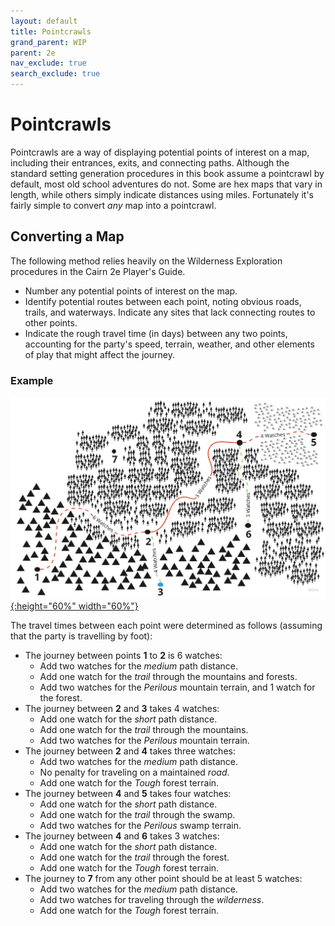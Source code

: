 ```yaml
---
layout: default
title: Pointcrawls
grand_parent: WIP
parent: 2e
nav_exclude: true
search_exclude: true
---
```


# Pointcrawls

Pointcrawls are a way of displaying potential points of interest on a map, including their entrances, exits, and connecting paths. Although the standard setting generation procedures in this book assume a pointcrawl by default, most old school adventures do not. Some are hex maps that vary in length, while others simply indicate distances using miles. Fortunately it's fairly simple to convert _any_ map into a pointcrawl.   

## Converting a Map

The following method relies heavily on the Wilderness Exploration procedures in the Cairn 2e Player's Guide.  

- Number any potential points of interest on the map.
- Identify potential routes between each point, noting obvious roads, trails, and waterways. Indicate any sites that lack connecting routes to other points. 
- Indicate the rough travel time (in days) between any two points, accounting for the party's speed, terrain, weather, and other elements of play that might affect the journey. 

### Example

[![Alt text](/img/2e/pointcrawl_example.jpg "Click to embiggen"){:height="60%" width="60%"}](/img/2e/pointcrawl_example.jpg)

The travel times between each point were determined as follows (assuming that the party is travelling by foot):
- The journey between points **1** to **2** is 6 watches:  
  - Add two watches for the _medium_ path distance.
  - Add one watch for the _trail_ through the mountains and forests.
  - Add two watches for the _Perilous_ mountain terrain, and 1 watch for the forest.
- The journey between **2** and **3** takes 4 watches:
  - Add one watch for the _short_ path distance.
  - Add one watch for the _trail_ through the mountains.
  - Add two watches for the _Perilous_ mountain terrain.
- The journey between **2** and **4** takes three watches:
  - Add two watches for the _medium_ path distance.
  - No penalty for traveling on a maintained _road_.
  - Add one watch for the _Tough_ forest terrain.
- The journey between **4** and **5** takes four watches: 
  - Add one watch for the _short_ path distance.
  - Add one watch for the _trail_ through the swamp.
  - Add two watches for the _Perilous_ swamp terrain.
- The journey between **4** and **6** takes 3 watches:
  - Add one watch for the _short_ path distance.
  - Add one watch for the _trail_ through the forest.
  - Add one watch for the _Tough_ forest terrain.
- The journey to **7** from any other point should be at least 5 watches:
  - Add two watches for the _medium_ path distance.
  - Add two watches for traveling through the _wilderness_.
  - Add one watch for the _Tough_ forest terrain.